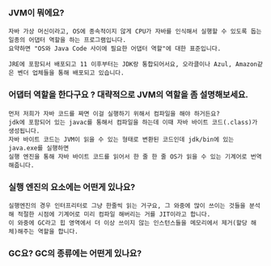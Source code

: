 ### JVM이 뭐에요?

```
자바 가상 머신이라고, OS에 종속적이지 않게 CPU가 자바를 인식해서 실행할 수 있도록 돕는 일종의 어댑터 역할을 하는 프로그램입니다.
요약하면 "OS와 Java Code 사이에 필요한 어댑터 역할"에 대한 표준입니다.

JRE에 포함되서 배포되고 11 이후부터는 JDK랑 통합되어서요, 오라클이나 Azul, Amazon같은 벤더 업체들을 통해 배포되고 있습니다.
```


### 어댑터 역할을 한다구요 ? 대략적으로 JVM의 역할을 좀 설명해보세요.

```
먼저 저희가 자바 코드를 짜면 이걸 실행하기 위해서 컴파일을 해야 하거든요?
jdk에 포함되어 있는 javac를 통해서 컴파일을 하는데 이때 자바 바이트 코드(.class)가 생성됩니다.
자바 바이트 코드는 JVM이 읽을 수 있는 형태로 변환된 코드인데 jdk/bin에 있는 java.exe를 실행하면 
실행 엔진을 통해 자바 바이트 코드를 읽어서 한 줄 한 줄 OS가 읽을 수 있는 기계어로 번역해줍니다.
```

### 실행 엔진의 요소에는 어떤게 있나요?
```
실행엔진의 경우 인터프리터로 그냥 한줄씩 읽는 거구요, 그 와중에 많이 쓰이는 것들을 분석해 적절한 시점에 기계어로 미리 컴파일 해버리는 거를 JIT이라고 합니다.
이 와중에 GC라고 힙 영역에서 더 이상 쓰이지 않는 인스턴스들을 메모리에서 제거(할당 해체)해주는 역할을 합니다.

```

### GC요? GC의 종류에는 어떤게 있나요?
```

```
